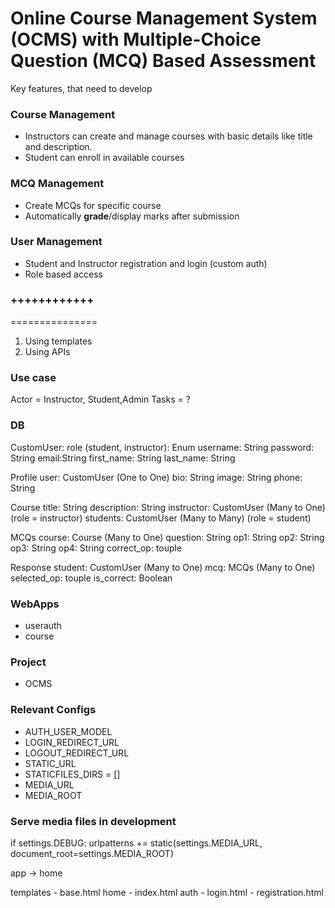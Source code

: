 # Online Course Management System (OCMS) with Multiple-Choice Question (MCQ) Based Assessment

Key features, that need to develop

### Course Management
- Instructors can create and manage courses with basic details like title and description.
- Student can enroll in available courses

### MCQ Management
- Create MCQs for specific course
- Automatically **grade**/display marks after submission


### User Management
- Student and Instructor registration and login (custom auth)
- Role based access

### ++++++++++++

===============
1. Using templates
2. Using APIs


### Use case
Actor = Instructor, Student,Admin
Tasks = ?


### DB

CustomUser:
    role (student, instructor): Enum
    username: String
    password: String
    email:String
    first_name: String
    last_name: String

Profile
    user: CustomUser (One to One)
    bio: String
    image: String
    phone: String

Course
    title: String
    description: String
    instructor: CustomUser (Many to One) (role = instructor)
    students: CustomUser (Many to Many) (role = student)

MCQs
    course: Course (Many to One)
    question: String
    op1: String
    op2: String
    op3: String
    op4: String
    correct_op: touple

Response
    student: CustomUser (Many to One)
    mcq: MCQs (Many to One)
    selected_op: touple
    is_correct: Boolean


### WebApps
- userauth
- course

### Project
- OCMS


### Relevant Configs
- AUTH_USER_MODEL
- LOGIN_REDIRECT_URL
- LOGOUT_REDIRECT_URL
- STATIC_URL
- STATICFILES_DIRS = []
- MEDIA_URL
- MEDIA_ROOT

### Serve media files in development
if settings.DEBUG:
    urlpatterns += static(settings.MEDIA_URL, document_root=settings.MEDIA_ROOT)

app -> home

templates
    - base.html
    home
        - index.html
    auth
        - login.html
        - registration.html